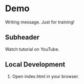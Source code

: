 # Demo

Writing message. Just for training!

## Subheader

Watch tutorial on YouTube.
## Local Development

1. Open index.html in your browser.
